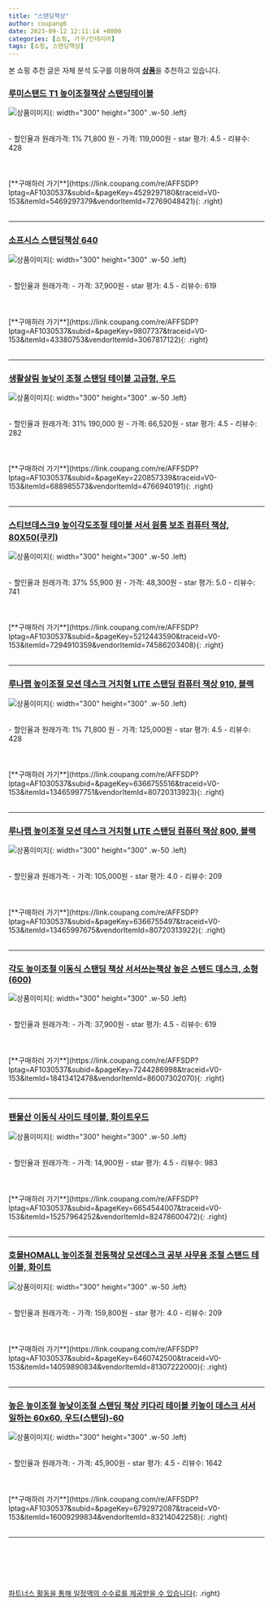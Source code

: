 ```yaml
---
title: "스탠딩책상"
author: coupang6
date: 2023-09-12 12:11:14 +0800
categories: [쇼핑, 가구/인테리어]
tags: [쇼핑, 스탠딩책상]
---
```


본 쇼핑 추천 글은 자체 분석 도구를 이용하여 [**상품**](https://link.coupang.com/a/bao1ui)을 추천하고 있습니다.

### [루미스탠드 T1 높이조절책상 스탠딩테이블](https://link.coupang.com/re/AFFSDP?lptag=AF1030537&subid=&pageKey=4529297180&traceid=V0-153&itemId=5469297379&vendorItemId=72769048421)

![상품이미지](https://thumbnail7.coupangcdn.com/thumbnails/remote/230x230ex/image/vendor_inventory/00e5/7467fea1d8e83e1ff9aebfafdc1a4b73c6877b34fdca528e5c04bb975cc0.jpg){: width="300" height="300" .w-50 .left}


<br>
- 할인율과 원래가격: 1%  71,800   원
- 가격: 119,000원
- star 평가: 4.5
- 리뷰수: 428
<br>
<br>
<br>
<br>
[**구매하러 가기**](https://link.coupang.com/re/AFFSDP?lptag=AF1030537&subid=&pageKey=4529297180&traceid=V0-153&itemId=5469297379&vendorItemId=72769048421){: .right}
<br>
<br>

---

### [소프시스 스탠딩책상 640](https://link.coupang.com/re/AFFSDP?lptag=AF1030537&subid=&pageKey=9807737&traceid=V0-153&itemId=43380753&vendorItemId=3067817122)

![상품이미지](https://thumbnail8.coupangcdn.com/thumbnails/remote/230x230ex/image/retail/images/2016/11/21/16/6/0b4a6710-93a2-4aa9-9ba2-579221a51da3.jpg){: width="300" height="300" .w-50 .left}


<br>
- 할인율과 원래가격: 
- 가격: 37,900원
- star 평가: 4.5
- 리뷰수: 619
<br>
<br>
<br>
<br>
[**구매하러 가기**](https://link.coupang.com/re/AFFSDP?lptag=AF1030537&subid=&pageKey=9807737&traceid=V0-153&itemId=43380753&vendorItemId=3067817122){: .right}
<br>
<br>

---

### [생활살림 높낮이 조절 스탠딩 테이블 고급형, 우드](https://link.coupang.com/re/AFFSDP?lptag=AF1030537&subid=&pageKey=220857339&traceid=V0-153&itemId=688985573&vendorItemId=4766940191)

![상품이미지](https://thumbnail6.coupangcdn.com/thumbnails/remote/230x230ex/image/retail/images/981033914967797-2a07e0ee-744c-4bf9-af39-447f7e302d0b.jpg){: width="300" height="300" .w-50 .left}


<br>
- 할인율과 원래가격: 31%  190,000   원
- 가격: 66,520원
- star 평가: 4.5
- 리뷰수: 282
<br>
<br>
<br>
<br>
[**구매하러 가기**](https://link.coupang.com/re/AFFSDP?lptag=AF1030537&subid=&pageKey=220857339&traceid=V0-153&itemId=688985573&vendorItemId=4766940191){: .right}
<br>
<br>

---

### [스티브데스크9 높이각도조절 테이블 서서 원룸 보조 컴퓨터 책상, 80X50(쿠키)](https://link.coupang.com/re/AFFSDP?lptag=AF1030537&subid=&pageKey=5212443590&traceid=V0-153&itemId=7294910359&vendorItemId=74586203408)

![상품이미지](https://thumbnail6.coupangcdn.com/thumbnails/remote/230x230ex/image/vendor_inventory/9fc9/9d15b2040a3f6e64ec835bc0bd1e74ff2f4bf9f624d94322dbbecd8d6a85.jpg){: width="300" height="300" .w-50 .left}


<br>
- 할인율과 원래가격: 37%  55,900   원
- 가격: 48,300원
- star 평가: 5.0
- 리뷰수: 741
<br>
<br>
<br>
<br>
[**구매하러 가기**](https://link.coupang.com/re/AFFSDP?lptag=AF1030537&subid=&pageKey=5212443590&traceid=V0-153&itemId=7294910359&vendorItemId=74586203408){: .right}
<br>
<br>

---

### [루나랩 높이조절 모션 데스크 거치형 LITE 스탠딩 컴퓨터 책상 910, 블랙](https://link.coupang.com/re/AFFSDP?lptag=AF1030537&subid=&pageKey=6366755516&traceid=V0-153&itemId=13465997751&vendorItemId=80720313923)

![상품이미지](https://thumbnail10.coupangcdn.com/thumbnails/remote/230x230ex/image/rs_quotation_api/lr1bbknh/1ed01f907557420eaa7cbc515be1d020.jpg){: width="300" height="300" .w-50 .left}


<br>
- 할인율과 원래가격: 1%  71,800   원
- 가격: 125,000원
- star 평가: 4.5
- 리뷰수: 428
<br>
<br>
<br>
<br>
[**구매하러 가기**](https://link.coupang.com/re/AFFSDP?lptag=AF1030537&subid=&pageKey=6366755516&traceid=V0-153&itemId=13465997751&vendorItemId=80720313923){: .right}
<br>
<br>

---

### [루나랩 높이조절 모션 데스크 거치형 LITE 스탠딩 컴퓨터 책상 800, 블랙](https://link.coupang.com/re/AFFSDP?lptag=AF1030537&subid=&pageKey=6366755497&traceid=V0-153&itemId=13465997675&vendorItemId=80720313922)

![상품이미지](https://thumbnail10.coupangcdn.com/thumbnails/remote/230x230ex/image/rs_quotation_api/lr1bbknh/1ed01f907557420eaa7cbc515be1d020.jpg){: width="300" height="300" .w-50 .left}


<br>
- 할인율과 원래가격: 
- 가격: 105,000원
- star 평가: 4.0
- 리뷰수: 209
<br>
<br>
<br>
<br>
[**구매하러 가기**](https://link.coupang.com/re/AFFSDP?lptag=AF1030537&subid=&pageKey=6366755497&traceid=V0-153&itemId=13465997675&vendorItemId=80720313922){: .right}
<br>
<br>

---

### [각도 높이조절 이동식 스탠딩 책상 서서쓰는책상 높은 스텐드 데스크, 소형(600)](https://link.coupang.com/re/AFFSDP?lptag=AF1030537&subid=&pageKey=7244286998&traceid=V0-153&itemId=18413412478&vendorItemId=86007302070)

![상품이미지](https://thumbnail9.coupangcdn.com/thumbnails/remote/230x230ex/image/vendor_inventory/806e/5261614f94775fb2404310fdb1b7caee0a7c166051230df92f85eb25cfb1.jpg){: width="300" height="300" .w-50 .left}


<br>
- 할인율과 원래가격: 
- 가격: 37,900원
- star 평가: 4.5
- 리뷰수: 619
<br>
<br>
<br>
<br>
[**구매하러 가기**](https://link.coupang.com/re/AFFSDP?lptag=AF1030537&subid=&pageKey=7244286998&traceid=V0-153&itemId=18413412478&vendorItemId=86007302070){: .right}
<br>
<br>

---

### [팬물산 이동식 사이드 테이블, 화이트우드](https://link.coupang.com/re/AFFSDP?lptag=AF1030537&subid=&pageKey=6654544007&traceid=V0-153&itemId=15257964252&vendorItemId=82478600472)

![상품이미지](https://thumbnail7.coupangcdn.com/thumbnails/remote/230x230ex/image/rs_quotation_api/hnru0adr/6b9d6b75e0a348e2ac30f8ff58749a8e.jpg){: width="300" height="300" .w-50 .left}


<br>
- 할인율과 원래가격: 
- 가격: 14,900원
- star 평가: 4.5
- 리뷰수: 983
<br>
<br>
<br>
<br>
[**구매하러 가기**](https://link.coupang.com/re/AFFSDP?lptag=AF1030537&subid=&pageKey=6654544007&traceid=V0-153&itemId=15257964252&vendorItemId=82478600472){: .right}
<br>
<br>

---

### [호몰HOMALL 높이조절 전동책상 모션데스크 공부 사무용 조절 스탠드 테이블, 화이트](https://link.coupang.com/re/AFFSDP?lptag=AF1030537&subid=&pageKey=6460742500&traceid=V0-153&itemId=14059890834&vendorItemId=81307222000)

![상품이미지](https://thumbnail8.coupangcdn.com/thumbnails/remote/230x230ex/image/vendor_inventory/32d9/e73378241f3ee5edc3057cbcdf794c5bd5d670fb34aa9b7728b7c2396391.jpg){: width="300" height="300" .w-50 .left}


<br>
- 할인율과 원래가격: 
- 가격: 159,800원
- star 평가: 4.0
- 리뷰수: 209
<br>
<br>
<br>
<br>
[**구매하러 가기**](https://link.coupang.com/re/AFFSDP?lptag=AF1030537&subid=&pageKey=6460742500&traceid=V0-153&itemId=14059890834&vendorItemId=81307222000){: .right}
<br>
<br>

---

### [높은 높이조절 높낮이조절 스탠딩 책상 키다리 테이블 키높이 데스크 서서 일하는 60x60, 우드(스탠딩)-60](https://link.coupang.com/re/AFFSDP?lptag=AF1030537&subid=&pageKey=6792972087&traceid=V0-153&itemId=16009299834&vendorItemId=83214042258)

![상품이미지](https://thumbnail7.coupangcdn.com/thumbnails/remote/230x230ex/image/vendor_inventory/c524/2d97e5911599a131aba8132d08029f64235734d84434a6c8bf894574d7e4.jpg){: width="300" height="300" .w-50 .left}


<br>
- 할인율과 원래가격: 
- 가격: 45,900원
- star 평가: 4.5
- 리뷰수: 1642
<br>
<br>
<br>
<br>
[**구매하러 가기**](https://link.coupang.com/re/AFFSDP?lptag=AF1030537&subid=&pageKey=6792972087&traceid=V0-153&itemId=16009299834&vendorItemId=83214042258){: .right}
<br>
<br>

---
<br><br><br><br><br> [파트너스 활동을 통해 일정액의 수수료를 제공받을 수 있습니다](https://link.coupang.com/a/bao1ui){: .right}